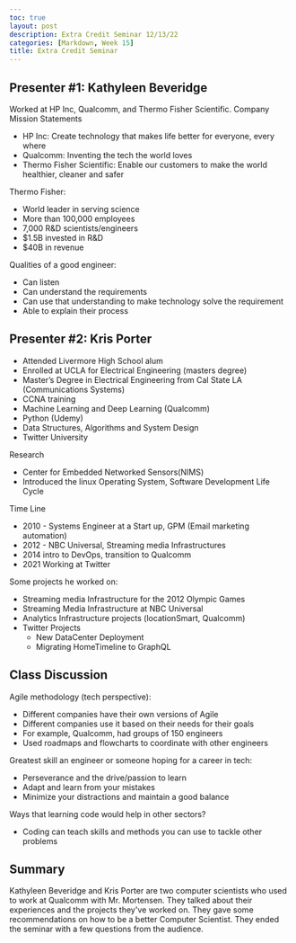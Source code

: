 ```yaml
---
toc: true
layout: post
description: Extra Credit Seminar 12/13/22
categories: [Markdown, Week 15]
title: Extra Credit Seminar
---
```


## Presenter #1: Kathyleen Beveridge
Worked at HP Inc, Qualcomm, and Thermo Fisher Scientific.
Company Mission Statements
- HP Inc: Create technology that makes life better for everyone, every where
- Qualcomm: Inventing the tech the world loves
- Thermo Fisher Scientific: Enable our customers to make the world healthier, cleaner and safer

Thermo Fisher:
- World leader in serving science
- More than 100,000 employees
- 7,000 R&D scientists/engineers
- $1.5B invested in R&D
- $40B in revenue

Qualities of a good engineer:
- Can listen
- Can understand the requirements
- Can use that understanding to make technology solve the requirement
- Able to explain their process

## Presenter #2: Kris Porter
- Attended Livermore High School alum
- Enrolled at UCLA for Electrical Engineering (masters degree)
- Master’s Degree in Electrical Engineering from Cal State LA (Communications Systems)
- CCNA training
- Machine Learning and Deep Learning (Qualcomm)
- Python (Udemy)
- Data Structures, Algorithms and System Design
- Twitter University

Research
- Center for Embedded Networked Sensors(NIMS)
- Introduced the linux Operating System, Software Development Life Cycle

Time Line
- 2010 - Systems Engineer at a Start up, GPM (Email marketing automation)
- 2012 - NBC Universal, Streaming media Infrastructures
- 2014 intro to DevOps, transition to Qualcomm
- 2021 Working at Twitter

Some projects he worked on:
- Streaming media Infrastructure for the 2012 Olympic Games
- Streaming Media Infrastructure at NBC Universal
- Analytics Infrastructure projects (locationSmart, Qualcomm)
- Twitter Projects
    - New DataCenter Deployment
    - Migrating HomeTimeline to GraphQL

## Class Discussion

Agile methodology (tech perspective):
- Different companies have their own versions of Agile
- Different companies use it based on their needs for their goals
- For example, Qualcomm, had groups of 150 engineers
- Used roadmaps and flowcharts to coordinate with other engineers

Greatest skill an engineer or someone hoping for a career in tech:
- Perseverance and the drive/passion to learn
- Adapt and learn from your mistakes
- Minimize your distractions and maintain a good balance

Ways that learning code would help in other sectors?
- Coding can teach skills and methods you can use to tackle other problems

## Summary
Kathyleen Beveridge and Kris Porter are two computer scientists who used to work at Qualcomm with Mr. Mortensen. They talked about their experiences and the projects they've worked on. They gave some recommendations on how to be a better Computer Scientist. They ended the seminar with a few questions from the audience.